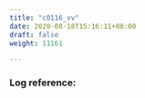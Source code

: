 ```yaml
---
title: "c0116_vv"
date: 2020-08-18T15:16:11+88:00
draft: false
weight: 11161

---
```


### Log reference: <no value>

```
